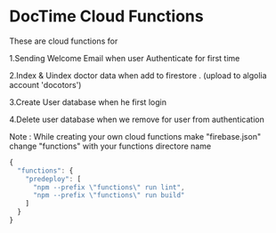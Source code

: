 # DocTime  Cloud Functions


These are cloud functions for

1.Sending Welcome Email when user Authenticate for first time

2.Index & Uindex doctor data when add to firestore . (upload to algolia account 'docotors')

3.Create User database when he first login

4.Delete user database when we remove for user from authentication



Note : 
While creating your own cloud functions  make "firebase.json" 
change \"functions" with your functions directore name

```ts
{
  "functions": {
    "predeploy": [
      "npm --prefix \"functions\" run lint",
      "npm --prefix \"functions\" run build"
    ]
  }
}
```
